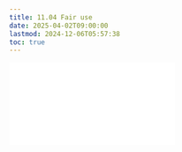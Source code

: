 ```yaml
---
title: 11.04 Fair use
date: 2025-04-02T09:00:00
lastmod: 2024-12-06T05:57:38
toc: true
---
```


![Link to included file content](../../../../copyright/fair-use.md)
